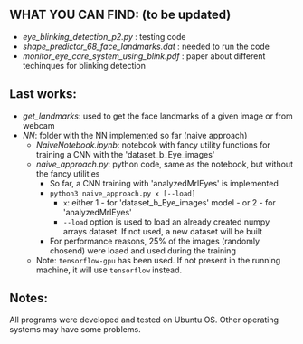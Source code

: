 
## WHAT YOU CAN FIND: (to be updated)	

* *eye_blinking_detection_p2.py* : testing code
* *shape_predictor_68_face_landmarks.dat* : needed to run the code
* *monitor_eye_care_system_using_blink.pdf* : paper about different techinques for blinking detection

## Last works:
* *get_landmarks*: used to get the face landmarks of a given image or from webcam
* *NN*: folder with the NN implemented so far (naive approach)
	* *NaiveNotebook.ipynb*: notebook with fancy utility functions for training a CNN with the 'dataset_b_Eye_images'
	* *naive_approach.py*: python code, same as the notebook, but without the fancy utilities
		* So far, a CNN training with 'analyzedMrlEyes' is implemented
		* ```python3 naive_approach.py x [--load]```
			* ```x```: either 1 - for 'dataset_b_Eye_images' model - or 2 - for 'analyzedMrlEyes'
			* ```--load``` option is used to load an already created numpy arrays dataset. If not used, a new dataset will be built
		* For performance reasons, 25% of the images (randomly chosend) were loaed and used during the training
	* Note: ```tensorflow-gpu``` has been used. If not present in the running machine, it will use ```tensorflow``` instead.

## Notes:
All programs were developed and tested on Ubuntu OS. Other operating systems may have some problems.
